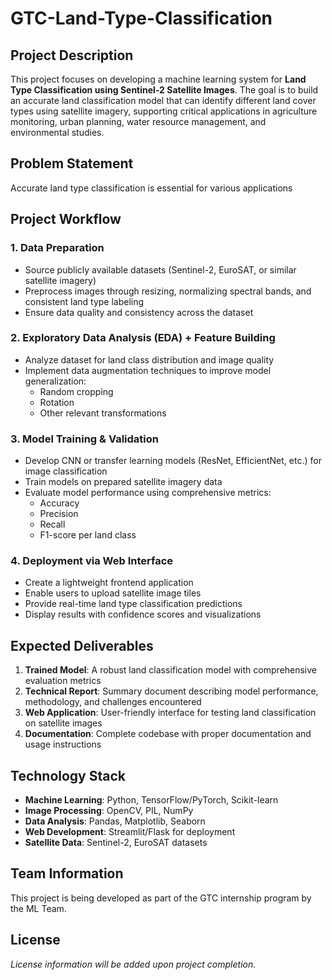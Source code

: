 
# GTC-Land-Type-Classification

## Project Description

This project focuses on developing a machine learning system for **Land Type Classification using Sentinel-2 Satellite Images**. The goal is to build an accurate land classification model that can identify different land cover types using satellite imagery, supporting critical applications in agriculture monitoring, urban planning, water resource management, and environmental studies.

## Problem Statement

Accurate land type classification is essential for various applications

## Project Workflow

### 1. Data Preparation
- Source publicly available datasets (Sentinel-2, EuroSAT, or similar satellite imagery)
- Preprocess images through resizing, normalizing spectral bands, and consistent land type labeling
- Ensure data quality and consistency across the dataset

### 2. Exploratory Data Analysis (EDA) + Feature Building
- Analyze dataset for land class distribution and image quality
- Implement data augmentation techniques to improve model generalization:
  - Random cropping
  - Rotation
  - Other relevant transformations

### 3. Model Training & Validation
- Develop CNN or transfer learning models (ResNet, EfficientNet, etc.) for image classification
- Train models on prepared satellite imagery data
- Evaluate model performance using comprehensive metrics:
  - Accuracy
  - Precision
  - Recall
  - F1-score per land class

### 4. Deployment via Web Interface
- Create a lightweight frontend application
- Enable users to upload satellite image tiles
- Provide real-time land type classification predictions
- Display results with confidence scores and visualizations

## Expected Deliverables

1. **Trained Model**: A robust land classification model with comprehensive evaluation metrics
2. **Technical Report**: Summary document describing model performance, methodology, and challenges encountered
3. **Web Application**: User-friendly interface for testing land classification on satellite images
4. **Documentation**: Complete codebase with proper documentation and usage instructions

## Technology Stack

- **Machine Learning**: Python, TensorFlow/PyTorch, Scikit-learn
- **Image Processing**: OpenCV, PIL, NumPy
- **Data Analysis**: Pandas, Matplotlib, Seaborn
- **Web Development**: Streamlit/Flask for deployment
- **Satellite Data**: Sentinel-2, EuroSAT datasets

## Team Information

This project is being developed as part of the GTC internship program by the ML Team.

## License

*License information will be added upon project completion.*
